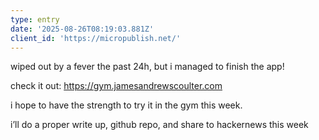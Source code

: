 ```yaml
---
type: entry
date: '2025-08-26T08:19:03.881Z'
client_id: 'https://micropublish.net/'
---
```

wiped out by a fever the past 24h, but i managed to finish the app!

check it out: https://gym.jamesandrewscoulter.com

i hope to have the strength to try it in the gym this week.

i’ll do a proper write up, github repo, and share to hackernews this week
